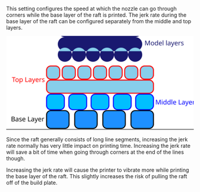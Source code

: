 This setting configures the speed at which the nozzle can go through corners while the base layer of the raft is printed. The jerk rate during the base layer of the raft can be configured separately from the middle and top layers.

![Where the base layer is located in the raft](../images/raft_dimensions_simplified.svg)

Since the raft generally consists of long line segments, increasing the jerk rate normally has very little impact on printing time. Increasing the jerk rate will save a bit of time when going through corners at the end of the lines though.

Increasing the jerk rate will cause the printer to vibrate more while printing the base layer of the raft. This slightly increases the risk of pulling the raft off of the build plate.